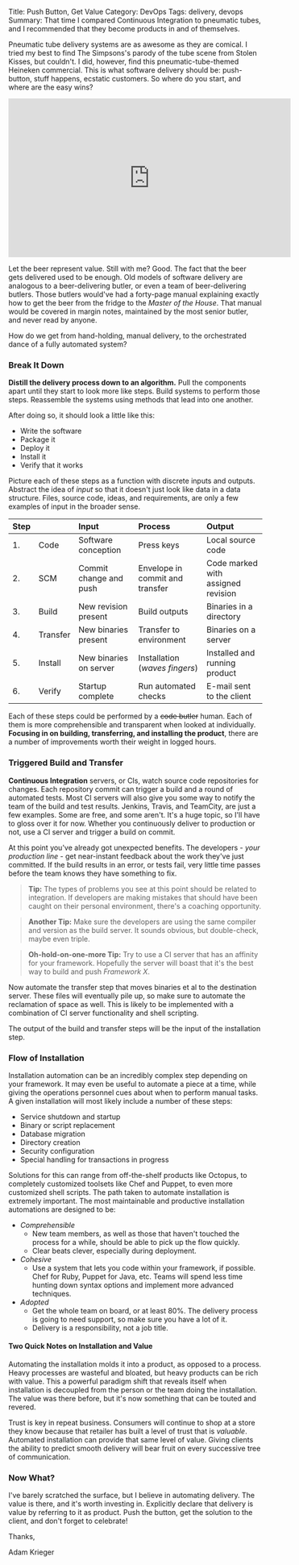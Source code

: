 Title: Push Button, Get Value
Category: DevOps
Tags: delivery, devops
Summary: That time I compared Continuous Integration to pneumatic tubes, and I recommended that they become products in and of themselves.

Pneumatic tube delivery systems are as awesome as they are comical. I tried my best to find The Simpsons's parody of the tube scene from Stolen Kisses, but couldn't. I did, however, find this pneumatic-tube-themed Heineken commercial. This is what software delivery should be: push-button, stuff happens, ecstatic customers. So where do you start, and where are the easy wins?

<!--more-->

<iframe width="560" height="315" src="https://www.youtube.com/embed/wZu6tcvl6vE" frameborder="0" allowfullscreen></iframe>

Let the beer represent value. Still with me? Good. The fact that the beer gets delivered used to be enough. Old models of software delivery are analogous to a beer-delivering butler, or even a team of beer-delivering butlers. Those butlers would've had a forty-page manual explaining exactly how to get the beer from the fridge to the *Master of the House*. That manual would be covered in margin notes, maintained by the most senior butler, and never read by anyone.

How do we get from hand-holding, manual delivery, to the orchestrated dance of a fully automated system?

### Break It Down

**Distill the delivery process down to an algorithm.** Pull the components apart until they start to look more like steps. Build systems to perform those steps. Reassemble the systems using methods that lead into one another.

After doing so, it should look a little like this:

- Write the software
- Package it
- Deploy it
- Install it
- Verify that it works

Picture each of these steps as a function with discrete inputs and outputs. Abstract the idea of *input* so that it doesn't just look like data in a data structure. Files, source code, ideas, and requirements, are only a few examples of input in the broader sense.

| Step |       | Input                  | Process                         | Output |
| ---  | ----- |:-----                 |:-------                        |:----- |
| 1.| Code     | Software conception    | Press keys                      | Local source code |
| 2.| SCM      | Commit change and push | Envelope in commit and transfer | Code marked with assigned revision |
| 3.| Build    | New revision present   | Build outputs                   | Binaries in a directory |
| 4.| Transfer | New binaries present   | Transfer to environment         | Binaries on a server |
| 5.| Install  | New binaries on server | Installation (*waves fingers*)  | Installed and running product |
| 6.| Verify   | Startup complete       | Run automated checks            | E-mail sent to the client |

Each of these steps could be performed by a ~~code butler~~ human. Each of them is more comprehensible and transparent when looked at individually. **Focusing in on building, transferring, and installing the product**, there are a number of improvements worth their weight in logged hours.

### Triggered Build and Transfer

**Continuous Integration** servers, or CIs, watch source code repositories for changes. Each repository commit can trigger a build and a round of automated tests. Most CI servers will also give you some way to notify the team of the build and test results. Jenkins, Travis, and TeamCity, are just a few examples. Some are free, and some aren't. It's a huge topic, so I'll have to gloss over it for now. Whether you continuously deliver to production or not, use a CI server and trigger a build on commit.

At this point you've already got unexpected benefits. The developers - *your production line* - get near-instant feedback about the work they've just committed. If the build results in an error, or tests fail, very little time passes before the team knows they have something to fix.

> **Tip:** The types of problems you see at this point should be related to integration. If developers are making mistakes that should have been caught on their personal environment, there's a coaching opportunity.

> **Another Tip:** Make sure the developers are using the same compiler and version as the build server. It sounds obvious, but double-check, maybe even triple.

> **Oh-hold-on-one-more Tip:** Try to use a CI server that has an affinity for your framework. Hopefully the server will boast that it's the best way to build and push *Framework X*.

Now automate the transfer step that moves binaries et al to the destination server. These files will eventually pile up, so make sure to automate the reclamation of space as well. This is likely to be implemented with a combination of CI server functionality and shell scripting.

The output of the build and transfer steps will be the input of the installation step.

### Flow of Installation

Installation automation can be an incredibly complex step depending on your framework. It may even be useful to automate a piece at a time, while giving the operations personnel cues about when to perform manual tasks. A given installation will most likely include a number of these steps:

- Service shutdown and startup
- Binary or script replacement
- Database migration
- Directory creation
- Security configuration
- Special handling for transactions in progress

Solutions for this can range from off-the-shelf products like Octopus, to completely customized toolsets like Chef and Puppet, to even more customized shell scripts. The path taken to automate installation is extremely important. The most maintainable and productive installation automations are designed to be:

- *Comprehensible*
   - New team members, as well as those that haven't touched the process for a while, should be able to pick up the flow quickly.
   - Clear beats clever, especially during deployment.
- *Cohesive*
   - Use a system that lets you code within your framework, if possible. Chef for Ruby, Puppet for Java, etc. Teams will spend less time hunting down syntax options and implement more advanced techniques.
- *Adopted*
   - Get the whole team on board, or at least 80%. The delivery process is going to need support, so make sure you have a lot of it.
   - Delivery is a responsibility, not a job title.

#### Two Quick Notes on Installation and Value

Automating the installation molds it into a product, as opposed to a process. Heavy processes are wasteful and bloated, but heavy products can be rich with value. This a powerful paradigm shift that reveals itself when installation is decoupled from the person or the team doing the installation. The value was there before, but it's now something that can be touted and revered.

Trust is key in repeat business. Consumers will continue to shop at a store they know because that retailer has built a level of trust that is *valuable*. Automated installation can provide that same level of value. Giving clients the ability to predict smooth delivery will bear fruit on every successive tree of communication.

### Now What?

I've barely scratched the surface, but I believe in automating delivery. The value is there, and it's worth investing in. Explicitly declare that delivery is value by referring to it as product. Push the button, get the solution to the client, and don't forget to celebrate!

Thanks,

Adam Krieger